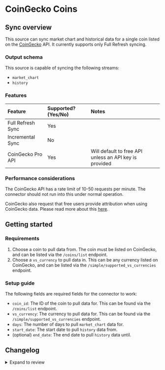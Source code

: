 # CoinGecko Coins

## Sync overview

This source can sync market chart and historical data for a single coin listed on the
[CoinGecko](https://coingecko.com) API. It currently supports only Full Refresh syncing.

### Output schema

This source is capable of syncing the following streams:

- `market_chart`
- `history`

### Features

| Feature           | Supported? \(Yes/No\) | Notes                                                  |
| :---------------- | :-------------------- | :----------------------------------------------------- |
| Full Refresh Sync | Yes                   |                                                        |
| Incremental Sync  | No                    |                                                        |
| CoinGecko Pro API | Yes                   | Will default to free API unless an API key is provided |

### Performance considerations

The CoinGecko API has a rate limit of 10-50 requests per minute. The connector should not run into this
under normal operation.

CoinGecko also request that free users provide attribution when using CoinGecko data. Please read more about
this [here](https://www.coingecko.com/en/branding).

## Getting started

### Requirements

1. Choose a coin to pull data from. The coin must be listed on CoinGecko, and can be listed via the `/coins/list` endpoint.
2. Choose a `vs_currency` to pull data in. This can be any currency listed on CoinGecko, and can be listed via the `/simple/supported_vs_currencies` endpoint.

### Setup guide

The following fields are required fields for the connector to work:

- `coin_id`: The ID of the coin to pull data for. This can be found via the `/coins/list` endpoint.
- `vs_currency`: The currency to pull data for. This can be found via the `/simple/supported_vs_currencies` endpoint.
- `days`: The number of days to pull `market_chart` data for.
- `start_date`: The start date to pull `history` data from.
- (optional) `end_date`: The end date to pull `history` data until.

## Changelog

<details>
  <summary>Expand to review</summary>

| Version | Date       | Pull Request                                             | Subject                                       |
| :------ | :--------- | :------------------------------------------------------- | :-------------------------------------------- |
| 0.2.4 | 2024-11-05 | [48363](https://github.com/airbytehq/airbyte/pull/48363) | Revert to source-declarative-manifest v5.17.0 |
| 0.2.3 | 2024-11-05 | [48330](https://github.com/airbytehq/airbyte/pull/48330) | Update dependencies |
| 0.2.2 | 2024-10-29 | [47804](https://github.com/airbytehq/airbyte/pull/47804) | Update dependencies |
| 0.2.1 | 2024-10-28 | [47559](https://github.com/airbytehq/airbyte/pull/47559) | Update dependencies |
| 0.2.0 | 2024-08-22 | [44565](https://github.com/airbytehq/airbyte/pull/44565) | Refactor connector to manifest-only format |
| 0.1.13 | 2024-08-17 | [44306](https://github.com/airbytehq/airbyte/pull/44306) | Update dependencies |
| 0.1.12 | 2024-08-12 | [43911](https://github.com/airbytehq/airbyte/pull/43911) | Update dependencies |
| 0.1.11 | 2024-08-10 | [43537](https://github.com/airbytehq/airbyte/pull/43537) | Update dependencies |
| 0.1.10 | 2024-08-03 | [43113](https://github.com/airbytehq/airbyte/pull/43113) | Update dependencies |
| 0.1.9 | 2024-07-27 | [42625](https://github.com/airbytehq/airbyte/pull/42625) | Update dependencies |
| 0.1.8 | 2024-07-20 | [42335](https://github.com/airbytehq/airbyte/pull/42335) | Update dependencies |
| 0.1.7 | 2024-07-13 | [41707](https://github.com/airbytehq/airbyte/pull/41707) | Update dependencies |
| 0.1.6 | 2024-07-10 | [41262](https://github.com/airbytehq/airbyte/pull/41262) | Update dependencies |
| 0.1.5 | 2024-07-06 | [40879](https://github.com/airbytehq/airbyte/pull/40879) | Update dependencies |
| 0.1.4 | 2024-06-25 | [40292](https://github.com/airbytehq/airbyte/pull/40292) | Update dependencies |
| 0.1.3 | 2024-06-22 | [40035](https://github.com/airbytehq/airbyte/pull/40035) | Update dependencies |
| 0.1.2 | 2024-06-04 | [38971](https://github.com/airbytehq/airbyte/pull/38971) | [autopull] Upgrade base image to v1.2.1 |
| 0.1.1 | 2024-05-21 | [38515](https://github.com/airbytehq/airbyte/pull/38515) | [autopull] base image + poetry + up_to_date |
| 0.1.1 | 2023-04-30 | [25558](https://github.com/airbytehq/airbyte/pull/25558) | Make manifest.yaml connector builder-friendly |
| 0.1.0 | 2022-10-20 | [18248](https://github.com/airbytehq/airbyte/pull/18248) | New source |

</details>
